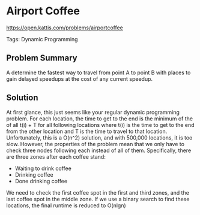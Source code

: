 # Airport Coffee
https://open.kattis.com/problems/airportcoffee

Tags: Dynamic Programming

## Problem Summary
A determine the fastest way to travel from point A to point B with places to gain delayed speedups at the cost of any current speedup.

## Solution
At first glance, this just seems like your regular dynamic programming problem. For each location, the time to get to the end is the minimum of the of all t(i) + T for all following locations where t(i) is the time to get to the end from the other location and T is the time to travel to that location. Unfortunately, this is a O(n^2) solution, and with 500,000 locations, it is too slow. However, the properties of the problem mean that we only have to check three nodes following each instead of all of them. Specifically, there are three zones after each coffee stand:
* Waiting to drink coffee
* Drinking coffee
* Done drinking coffee

We need to check the first coffee spot in the first and third zones, and the last coffee spot in the middle zone. If we use a binary search to find these locations, the final runtime is reduced to O(nlgn)